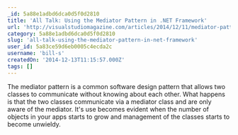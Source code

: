 ```yaml
---
_id: 5a88e1adbd6dca0d5f0d2810
title: 'All Talk: Using the Mediator Pattern in .NET Framework'
url: 'http://visualstudiomagazine.com/articles/2014/12/11/mediator-pattern-net-framework.aspx'
category: 5a88e1adbd6dca0d5f0d2810
slug: 'all-talk-using-the-mediator-pattern-in-net-framework'
user_id: 5a83ce59d6eb0005c4ecda2c
username: 'bill-s'
createdOn: '2014-12-13T11:15:57.000Z'
tags: []
---
```


The mediator pattern is a common software design pattern that allows two classes to communicate without knowing about each other. What happens is that the two classes communicate via a mediator class and are only aware of the mediator. It's use becomes evident when the number of objects in your apps starts to grow and management of the classes starts to become unwieldy.
